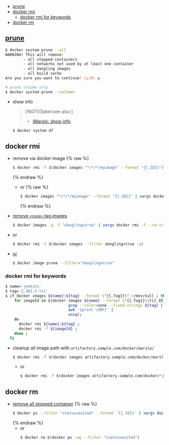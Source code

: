 <!-- START doctoc generated TOC please keep comment here to allow auto update -->
<!-- DON'T EDIT THIS SECTION, INSTEAD RE-RUN doctoc TO UPDATE -->

- [prune](#prune)
- [docker rmi](#docker-rmi)
  - [docker rmi for keywords](#docker-rmi-for-keywords)
- [docker rm](#docker-rm)

<!-- END doctoc generated TOC please keep comment here to allow auto update -->


## [prune](https://docs.docker.com/engine/reference/commandline/system_prune/)
```bash
$ docker system prune --all
WARNING! This will remove:
        - all stopped containers
        - all networks not used by at least one container
        - all dangling images
        - all build cache
Are you sure you want to continue? [y/N] y

# prune volume only
$ docker system prune --volumes
```

- show info

  > [!NOTE|label:see also:]
  > - [iMarslo: show info](./show.html#docker-system)

  ```bash
  $ docker system df
  ```

## docker rmi
- remove via docker image
  {% raw %}
  ```bash
  $ docker rmi -f $(docker images "*/*/*/myimage" --format "{{.ID}}")
  ```
  {% endraw %}

  - or
    {% raw %}
    ```bash
    $ docker images "*/*/*/myimage" --format "{{.ID}}" | xargs docker rmi -f
    ```
    {% endraw %}

- [remove `<none>` tag images](https://stackoverflow.com/a/33913711/2940319)
  ```bash
  $ docker images -q -f "dangling=true" | xargs docker rmi -f --no-trunc
  ```

- or
  ```bash
  $ docker rmi -f $(docker images --filter dangling=true -q)
  ```

- [or](https://stackoverflow.com/a/59933159/2940319)
  ```bash
  $ docker image prune --filter="dangling=true"
  ```

### docker rmi for keywords
```bash
$ name='jenkins'
$ tag='2.361.3-lts'
$ if docker images ${name}:${tag} --format \"{{.Tag}}\" >/dev/null ; then
    for imageId in $(docker images ${name} --format \"{{.Tag}}\\t{{.ID}}\" |
                            grep --color=none --fixed-strings ${tag} |
                            awk '{print \$NF}' |
                            uniq);
    do
      docker rmi ${name}:${tag} ;
      docker rmi -f ${imageId} ;
    done ;
  fi
```

- cleanup all image path with `artifactory.sample.com/docker/marslo/`
  ```bash
  $ docker rmi -f $(docker images artifactory.sample.com/docker/marslo/* -q)
  ```
  - or
    ```bash
    $ docker rmi -f $(docker images artifactory.sample.com/docker/*/* -q)
    ```

## docker rm
- [remove all stopped container](https://stackoverflow.com/a/61866643/2940319)
  {% raw %}
  ```bash
  $ docker ps --filter "status=exited" --format '{{.ID}}' | xargs docker rm -f
  ```
  {% endraw %}
  - or
    ```bash
    $ docker rm $(docker ps -aq --filter "status=exited")
    ```
